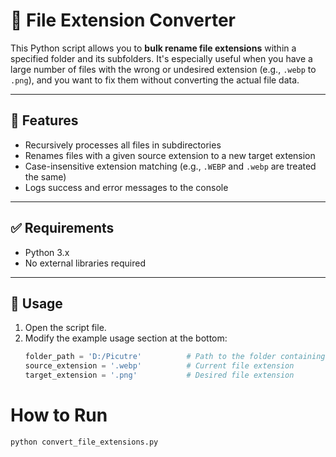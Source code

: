 # 🔁 File Extension Converter

This Python script allows you to **bulk rename file extensions** within a specified folder and its subfolders. It's especially useful when you have a large number of files with the wrong or undesired extension (e.g., `.webp` to `.png`), and you want to fix them without converting the actual file data.

---

## 📂 Features

- Recursively processes all files in subdirectories
- Renames files with a given source extension to a new target extension
- Case-insensitive extension matching (e.g., `.WEBP` and `.webp` are treated the same)
- Logs success and error messages to the console

---

## ✅ Requirements

- Python 3.x
- No external libraries required

---

## 🚀 Usage

1. Open the script file.
2. Modify the example usage section at the bottom:
   ```python
   folder_path = 'D:/Picutre'          # Path to the folder containing the files
   source_extension = '.webp'          # Current file extension
   target_extension = '.png'           # Desired file extension


# How to Run
    python convert_file_extensions.py

